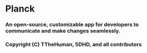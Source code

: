 # Planck

### An open-source, customizable app for developers to communicate and make changes seamlessly.

### Copyright (C) TTheHuman, 5DHD, and all contributors